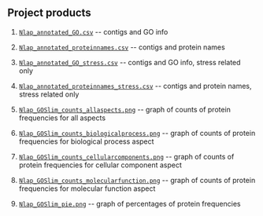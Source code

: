 ## Project products

1) [`Nlap_annotated_GO.csv`](./data/Nlap_annotated_GO.csv) -- contigs and GO info

2) [`Nlap_annotated_proteinnames.csv`](./data/Nlap_annotated_proteinnames.csv) -- contigs and protein names

3) [`Nlap_annotated_GO_stress.csv`](./products/Nlap_annotated_GO_stress.csv) -- contigs and GO info, stress related only

4) [`Nlap_annotated_proteinnames_stress.csv`](./products/Nlap_annotated_proteinnames_stress.csv) -- contigs and protein names, stress related only

5) [`Nlap_GOSlim_counts_allaspects.png`](./products/Nlap_GOSlim_counts_allaspects.png) -- graph of counts of protein frequencies for all aspects

6) [`Nlap_GOSlim_counts_biologicalprocess.png`](./products/Nlap_GOSlim_counts_biologicalprocess.png) -- graph of counts of protein frequencies for biological process aspect

7) [`Nlap_GOSlim_counts_cellularcomponents.png`](./products/Nlap_GOSlim_counts_cellularcomponents.png) -- graph of counts of protein frequencies for cellular component aspect

8) [`Nlap_GOSlim_counts_molecularfunction.png`](./products/Nlap_GOSlim_counts_molecularfunction.png) -- graph of counts of protein frequencies for molecular function aspect

9) [`Nlap_GOSlim_pie.png`](./products/Nlap_GOslim_pie.png) -- graph of percentages of protein frequencies
